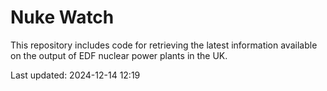# Nuke Watch

This repository includes code for retrieving the latest information available on the output of EDF nuclear power plants in the UK.

Last updated: 2024-12-14 12:19